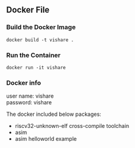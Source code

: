 ## Docker File

### Build the Docker Image
```console
docker build -t vishare .
```

### Run the Container
```
docker run -it vishare
```

### Docker info
user name: vishare<br >
password: vishare

The docker included below packages:
* riscv32-unknown-elf cross-compile toolchain
* asim
* asim helloworld example

